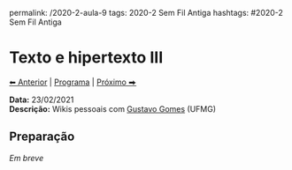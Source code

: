permalink: /2020-2-aula-9
tags: 2020-2 Sem Fil Antiga
hashtags: #2020-2 Sem Fil Antiga

# Texto e hipertexto III

[⬅ Anterior](2020-2-aula-8) | [Programa](/2020-2-sem) | [Próximo ⮕](2020-2-aula-10)    

**Data:** 23/02/2021  
**Descrição:** Wikis pessoais com [Gustavo Gomes](http://lattes.cnpq.br/2284746616325338) (UFMG)


## Preparação

*Em breve*
